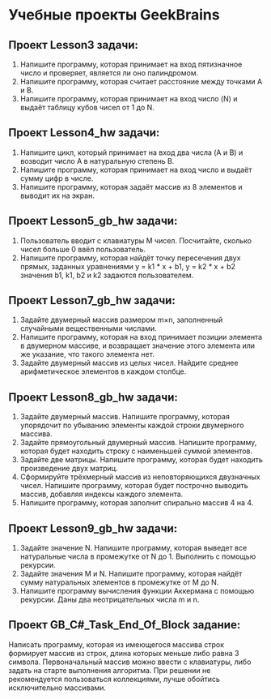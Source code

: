 # Учебные проекты GeekBrains
## Проект Lesson3 задачи:
1) Напишите программу, которая принимает на вход пятизначное число и проверяет, является ли оно палиндромом.
2) Напишите программу, которая считает расстояние между точками A и B.
3) Напишите программу, которая принимает на вход число (N) и выдаёт таблицу кубов чисел от 1 до N.

## Проект Lesson4_hw задачи:
1) Напишите цикл, который принимает на вход два числа (A и B) и возводит число A в натуральную степень B.
2) Напишите программу, которая принимает на вход число и выдаёт сумму цифр в числе.
3) Напишите программу, которая задаёт массив из 8 элементов и выводит их на экран.

## Проект Lesson5_gb_hw задачи:
1) Пользователь вводит с клавиатуры M чисел. Посчитайте, сколько чисел больше 0 ввёл пользователь.
2) Напишите программу, которая найдёт точку пересечения двух прямых, заданных уравнениями y = k1 * x + b1, y = k2 * x + b2 значения b1, k1, b2 и k2 задаются пользователем.

## Проект Lesson7_gb_hw задачи:
1) Задайте двумерный массив размером m×n, заполненный случайными вещественными числами.
2) Напишите программу, которая на вход принимает позиции элемента в двумерном массиве, и возвращает значение этого элемента или же указание, что такого элемента нет.
3) Задайте двумерный массив из целых чисел. Найдите среднее арифметическое элементов в каждом столбце.

## Проект Lesson8_gb_hw задачи:
1) Задайте двумерный массив. Напишите программу, которая упорядочит по убыванию элементы каждой строки двумерного массива.
2) Задайте прямоугольный двумерный массив. Напишите программу, которая будет находить строку с наименьшей суммой элементов.
3) Задайте две матрицы. Напишите программу, которая будет находить произведение двух матриц.
4) Сформируйте трёхмерный массив из неповторяющихся двузначных чисел. Напишите программу, которая будет построчно выводить массив, добавляя индексы каждого элемента.
5) Напишите программу, которая заполнит спирально массив 4 на 4.

## Проект Lesson9_gb_hw задачи:
1) Задайте значение N. Напишите программу, которая выведет все натуральные числа в промежутке от N до 1. Выполнить с помощью рекурсии.
2) Задайте значения M и N. Напишите программу, которая найдёт сумму натуральных элементов в промежутке от M до N.
3) Напишите программу вычисления функции Аккермана с помощью рекурсии. Даны два неотрицательных числа m и n.

## Проект GB_C#_Task_End_Of_Block задание:
Написать программу, которая из имеющегося массива строк формирует массив из строк, длина которых меньше либо равна 3 символа. Первоначальный массив можно ввести с клавиатуры, либо задать на старте выполнения алгоритма. При решении не рекомендуется пользоваться коллекциями, лучше обойтись исключительно массивами.